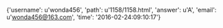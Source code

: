{'username': u'wonda456', 'path': u'1158/1158.html', 'answer': u'A', 'email': u'wonda456@163.com', 'time': '2016-02-24:09:10:17'}